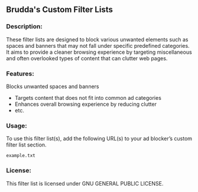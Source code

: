 ## Brudda's Custom Filter Lists

### Description:

These filter lists are designed to block various unwanted elements such as spaces and banners that may not fall under specific predefined categories. It aims to provide a cleaner browsing experience by targeting miscellaneous and often overlooked types of content that can clutter web pages.

### Features:
Blocks unwanted spaces and banners
- Targets content that does not fit into common ad categories
- Enhances overall browsing experience by reducing clutter
- etc.

### Usage:
To use this filter list(s), add the following URL(s) to your ad blocker’s custom filter list section.

```
example.txt
```
### License:
This filter list is licensed under GNU GENERAL PUBLIC LICENSE.
